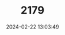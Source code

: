 ---
title: "2179"
category: "Assiminea infirma"
draft: false
date: 2024-02-22 13:03:49
languages:
  English: ["Badwater Snail"]
---